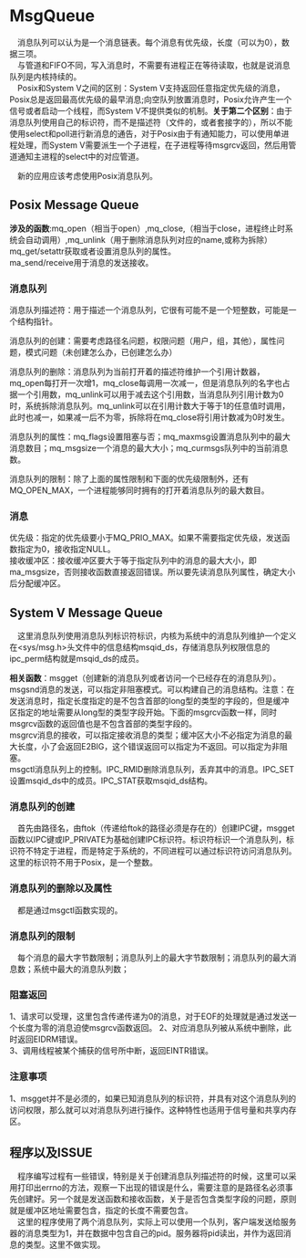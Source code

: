 # MsgQueue
&emsp;消息队列可以认为是一个消息链表。每个消息有优先级，长度（可以为0），数据三项。  
&emsp;与管道和FIFO不同，写入消息时，不需要有进程正在等待读取，也就是说消息队列是内核持续的。  
&emsp;Posix和System V之间的区别：System V支持返回任意指定优先级的消息，Posix总是返回最高优先级的最早消息;向空队列放置消息时，Posix允许产生一个信号或者启动一个线程，而System V不提供类似的机制。**关于第二个区别**：由于消息队列使用自己的标识符，而不是描述符（文件的，或者套接字的），所以不能使用select和poll进行新消息的通告，对于Posix由于有通知能力，可以使用单进程处理，而System V需要派生一个子进程，在子进程等待msgrcv返回，然后用管道通知主进程的select中的对应管道。

&emsp;新的应用应该考虑使用Posix消息队列。  
## Posix Message Queue 
**涉及的函数**:mq_open（相当于open）,mq_close,（相当于close，进程终止时系统会自动调用）,mq_unlink（用于删除消息队列对应的name,或称为拆除）
mq_get/setattr获取或者设置消息队列的属性。  
ma_send/receive用于消息的发送接收。
### 消息队列

消息队列描述符：用于描述一个消息队列，它很有可能不是一个短整数，可能是一个结构指针。

消息队列的创建：需要考虑路径名问题，权限问题（用户，组，其他），属性问题，模式问题（未创建怎么办，已创建怎么办）

消息队列的删除：消息队列为当前打开着的描述符维护一个引用计数器，mq_open每打开一次增1，mq_close每调用一次减一，但是消息队列的名字也占据一个引用数，mq_unlink可以用于减去这个引用数，当消息队列引用计数为0时，系统拆除消息队列。mq_unlink可以在引用计数大于等于1的任意值时调用，此时也减一，如果减一后不为零，拆除将在mq_close将引用计数减为0时发生。

消息队列的属性：mq_flags设置阻塞与否；mq_maxmsg设置消息队列中的最大消息数目；mq_msgsize一个消息的最大大小；mq_curmsgs队列中的当前消息数。

消息队列的限制：除了上面的属性限制和下面的优先级限制外，还有MQ_OPEN_MAX，一个进程能够同时拥有的打开着消息队列的最大数目。

### 消息

优先级：指定的优先级要小于MQ_PRIO_MAX。如果不需要指定优先级，发送函数指定为0，接收指定NULL。  
接收缓冲区：接收缓冲区要大于等于指定队列中的消息的最大大小，即ma_msgsize，否则接收函数直接返回错误。所以要先读消息队列属性，确定大小后分配缓冲区。  

## System V Message Queue
&emsp;这里消息队列使用消息队列标识符标识，内核为系统中的消息队列维护一个定义在<sys/msg.h>头文件中的信息结构msqid_ds，存储消息队列权限信息的ipc_perm结构就是msqid_ds的成员。

**相关函数**：msgget（创建新的消息队列或者访问一个已经存在的消息队列）。  
msgsnd消息的发送，可以指定非阻塞模式。可以构建自己的消息结构。注意：在发送消息时，指定长度指定的是不包含首部的long型的类型的字段的，但是缓冲区指定的地址需要从long型的类型字段开始。下面的msgrcv函数一样，同时msgrcv函数的返回值也是不包含首部的类型字段的。  
msgrcv消息的接收，可以指定接收消息的类型；缓冲区大小不必指定为消息的最大长度，小了会返回E2BIG，这个错误返回可以指定为不返回。可以指定为非阻塞。  
msgctl消息队列上的控制。IPC_RMID删除消息队列，丢弃其中的消息。IPC_SET设置msqid_ds中的成员。IPC_STAT获取msqid_ds结构。

### 消息队列的创建
&emsp;首先由路径名，由ftok（传递给ftok的路径必须是存在的）创建IPC键，msgget函数以IPC键或IP_PRIVATE为基础创建IPC标识符。标识符标识一个消息队列，标识符不特定于进程，而是特定于系统的，不同进程可以通过标识符访问消息队列。这里的标识符不用于Posix，是一个整数。

### 消息队列的删除以及属性
&emsp;都是通过msgctl函数实现的。

### 消息队列的限制
&emsp;每个消息的最大字节数限制；消息队列上的最大字节数限制；消息队列的最大消息数；系统中最大的消息队列数；  

### 阻塞返回

1、请求可以受理，这里包含传递传递为0的消息，对于EOF的处理就是通过发送一个长度为零的消息迫使msgrcv函数返回。 
2、对应消息队列被从系统中删除，此时返回EIDRM错误。  
3、调用线程被某个捕获的信号所中断，返回EINTR错误。 

### 注意事项
1、msgget并不是必须的，如果已知消息队列的标识符，并具有对这个消息队列的访问权限，那么就可以对消息队列进行操作。这种特性也适用于信号量和共享内存区。

## 程序以及ISSUE
&emsp;程序编写过程有一些错误，特别是关于创建消息队列描述符的时候，这里可以采用打印出errno的方法，观察一下出现的错误是什么，需要注意的是路径名必须事先创建好。另一个就是发送函数和接收函数，关于是否包含类型字段的问题，原则就是缓冲区地址需要包含，指定的长度不需要包含。  
&emsp;这里的程序使用了两个消息队列，实际上可以使用一个队列，客户端发送给服务器的消息类型为1，并在数据中包含自己的pid。服务器将pid读出，并作为返回消息的类型。这里不做实现。

